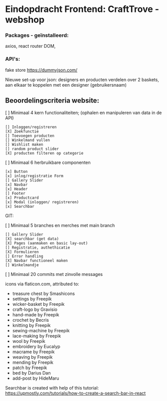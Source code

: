 # Eindopdracht Frontend: CraftTrove - webshop

### Packages - geïnstalleerd: 
axios, react router DOM, 

### API's: 

fake store https://dummyjson.com/


Nieuwe set-up voor json: designers en producten verdelen over 2 baskets, aan elkaar te koppelen met een designer (gebruikersnaam)

## Beoordelingscriteria website:

[ ] Minimaal 4 kern functionaliteiten; (ophalen en manipuleren van data in de API)

    [] Inloggen/registreren
    [X] Zoekfunctie
    [] Toevoegen producten
    [] Winkelmand vullen
    [] Wishlist maken
    [] random product slider
    [X] producten filteren op categorie

[ ] Minimaal 6 herbruikbare componenten
    
    [x] Button
    [x] inlog/registratie Form
    [] Gallery Slider
    [x] Navbar
    [x] Header
    [] Footer
    [x] Productcard
    [x] Modal (inloggen/ registreren)
    [x] Searchbar


GIT:

[ ] Minimaal 5 branches en merches met main branch

    [] Gallery Slider
    [X] searchbar (get data)
    [X] Pages (aanmaken en basic lay-out)
    [] Registratie, authethicatie
    [X] Formulieren
    [] Error handling
    [X] Navbar functioneel maken
    [] Winkelmandje
    

[ ] Minimaal 20 commits met zinvolle messages


icons via flaticon.com, attributed to:
   - treasure chest by Smashicons
   - settings by Freepik
   - wicker-basket by Freepik
   - craft-logo by Gravisio
   - hand-made by Freepik
   - crochet by Becris
   - knitting by Freepik
   - sewing-machine by Freepik
   - lace-making by Freepik
   - wool by Freepik
   - embroidery by Eucalyp
   - macrame by Freepik
   - weaving by Freepik
   - mending by Freepik
   - patch by Freepik
   - bed by Darius Dan
   - add-post by HideMaru

Searchbar is created with help of this tutorial: https://upmostly.com/tutorials/how-to-create-a-search-bar-in-react
